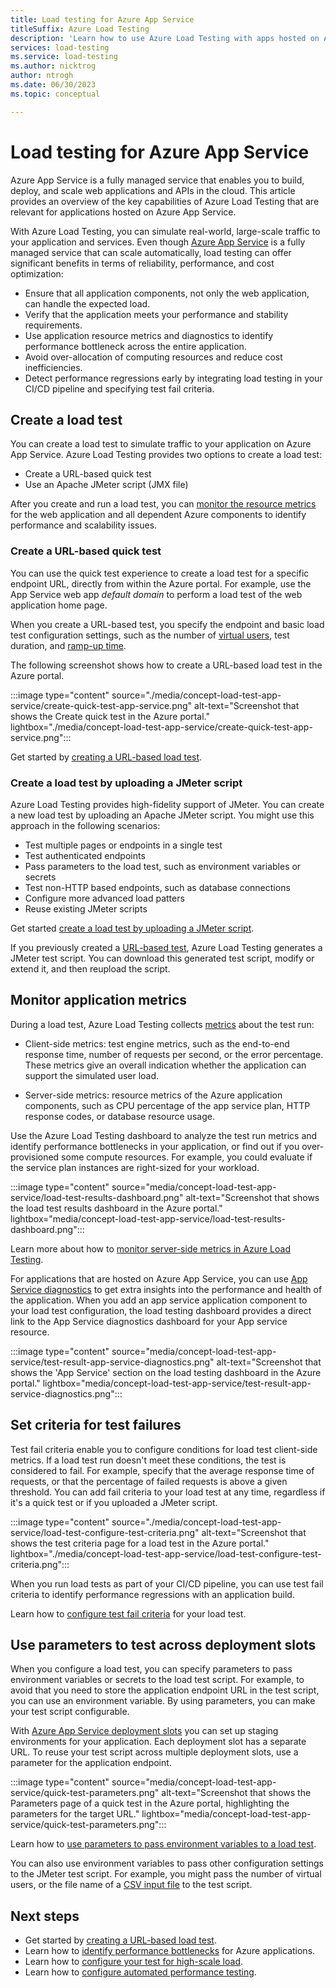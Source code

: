 ```yaml
---
title: Load testing for Azure App Service
titleSuffix: Azure Load Testing
description: 'Learn how to use Azure Load Testing with apps hosted on Azure App Service. Run load tests, use environment variables, and gain insights with server metrics and diagnostics.'
services: load-testing
ms.service: load-testing
ms.author: nicktrog
author: ntrogh
ms.date: 06/30/2023
ms.topic: conceptual

---
```


# Load testing for Azure App Service

Azure App Service is a fully managed service that enables you to build, deploy, and scale web applications and APIs in the cloud. This article provides an overview of the key capabilities of Azure Load Testing that are relevant for applications hosted on Azure App Service.

With Azure Load Testing, you can simulate real-world, large-scale traffic to your application and services. Even though [Azure App Service](/azure/app-service/overview) is a fully managed service that can scale automatically, load testing can offer significant benefits in terms of reliability, performance, and cost optimization:

- Ensure that all application components, not only the web application, can handle the expected load.
- Verify that the application meets your performance and stability requirements.
- Use application resource metrics and diagnostics to identify performance bottleneck across the entire application.
- Avoid over-allocation of computing resources and reduce cost inefficiencies.
- Detect performance regressions early by integrating load testing in your CI/CD pipeline and specifying test fail criteria.

## Create a load test

You can create a load test to simulate traffic to your application on Azure App Service. Azure Load Testing provides two options to create a load test:

- Create a URL-based quick test
- Use an Apache JMeter script (JMX file)

After you create and run a load test, you can [monitor the resource metrics](#monitor-application-metrics) for the web application and all dependent Azure components to identify performance and scalability issues.

### Create a URL-based quick test

You can use the quick test experience to create a load test for a specific endpoint URL, directly from within the Azure portal. For example, use the App Service web app *default domain* to perform a load test of the web application home page.

When you create a URL-based test, you specify the endpoint and basic load test configuration settings, such as the number of [virtual users](./concept-load-testing-concepts.md#virtual-users), test duration, and [ramp-up time](./concept-load-testing-concepts.md#ramp-up-time).

The following screenshot shows how to create a URL-based load test in the Azure portal.

:::image type="content" source="./media/concept-load-test-app-service/create-quick-test-app-service.png" alt-text="Screenshot that shows the Create quick test in the Azure portal." lightbox="./media/concept-load-test-app-service/create-quick-test-app-service.png":::

Get started by [creating a URL-based load test](./quickstart-create-and-run-load-test.md).

### Create a load test by uploading a JMeter script

Azure Load Testing provides high-fidelity support of JMeter. You can create a new load test by uploading an Apache JMeter script. You might use this approach in the following scenarios:

- Test multiple pages or endpoints in a single test
- Test authenticated endpoints
- Pass parameters to the load test, such as environment variables or secrets
- Test non-HTTP based endpoints, such as database connections
- Configure more advanced load patters
- Reuse existing JMeter scripts

Get started [create a load test by uploading a JMeter script](./how-to-create-and-run-load-test-with-jmeter-script.md).

If you previously created a [URL-based test](#create-a-url-based-quick-test), Azure Load Testing generates a JMeter test script. You can download this generated test script, modify or extend it, and then reupload the script.

## Monitor application metrics

During a load test, Azure Load Testing collects [metrics](./concept-load-testing-concepts.md#metrics) about the test run:

- Client-side metrics: test engine metrics, such as the end-to-end response time, number of requests per second, or the error percentage. These metrics give an overall indication whether the application can support the simulated user load.

- Server-side metrics: resource metrics of the Azure application components, such as CPU percentage of the app service plan, HTTP response codes, or database resource usage.

Use the Azure Load Testing dashboard to analyze the test run metrics and identify performance bottlenecks in your application, or find out if you over-provisioned some compute resources. For example, you could evaluate if the service plan instances are right-sized for your workload.

:::image type="content" source="media/concept-load-test-app-service/load-test-results-dashboard.png" alt-text="Screenshot that shows the load test results dashboard in the Azure portal." lightbox="media/concept-load-test-app-service/load-test-results-dashboard.png":::

Learn more about how to [monitor server-side metrics in Azure Load Testing](./how-to-monitor-server-side-metrics.md).

For applications that are hosted on Azure App Service, you can use [App Service diagnostics](/azure/app-service/overview-diagnostics) to get extra insights into the performance and health of the application. When you add an app service application component to your load test configuration, the load testing dashboard provides a direct link to the App Service diagnostics dashboard for your App service resource.

:::image type="content" source="media/concept-load-test-app-service/test-result-app-service-diagnostics.png" alt-text="Screenshot that shows the 'App Service' section on the load testing dashboard in the Azure portal." lightbox="media/concept-load-test-app-service/test-result-app-service-diagnostics.png":::

## Set criteria for test failures

Test fail criteria enable you to configure conditions for load test client-side metrics. If a load test run doesn't meet these conditions, the test is considered to fail. For example, specify that the average response time of requests, or that the percentage of failed requests is above a given threshold. You can add fail criteria to your load test at any time, regardless if it's a quick test or if you uploaded a JMeter script.

:::image type="content" source="./media/concept-load-test-app-service/load-test-configure-test-criteria.png" alt-text="Screenshot that shows the test criteria page for a load test in the Azure portal." lightbox="./media/concept-load-test-app-service/load-test-configure-test-criteria.png":::

When you run load tests as part of your CI/CD pipeline, you can use test fail criteria to identify performance regressions with an application build.

Learn how to [configure test fail criteria](./how-to-define-test-criteria.md) for your load test.

## Use parameters to test across deployment slots

When you configure a load test, you can specify parameters to pass environment variables or secrets to the load test script. For example, to avoid that you need to store the application endpoint URL in the test script, you can use an environment variable. By using parameters, you can make your test script configurable.

With [Azure App Service deployment slots](/azure/app-service/deploy-staging-slots) you can set up staging environments for your application. Each deployment slot has a separate URL. To reuse your test script across multiple deployment slots, use a parameter for the application endpoint.

:::image type="content" source="media/concept-load-test-app-service/quick-test-parameters.png" alt-text="Screenshot that shows the Parameters page of a quick test in the Azure portal, highlighting the parameters for the target URL." lightbox="media/concept-load-test-app-service/quick-test-parameters.png":::

Learn how to [use parameters to pass environment variables to a load test](./how-to-parameterize-load-tests.md).

You can also use environment variables to pass other configuration settings to the JMeter test script. For example, you might pass the number of virtual users, or the file name of a [CSV input file](./how-to-read-csv-data.md) to the test script.

## Next steps

- Get started by [creating a URL-based load test](./quickstart-create-and-run-load-test.md).
- Learn how to [identify performance bottlenecks](./tutorial-identify-bottlenecks-azure-portal.md) for Azure applications.
- Learn how to [configure your test for high-scale load](./how-to-high-scale-load.md).
- Learn how to [configure automated performance testing](./tutorial-identify-performance-regression-with-cicd.md).
